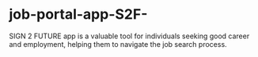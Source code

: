 # job-portal-app-S2F-
SIGN 2 FUTURE app is a valuable tool for individuals seeking good career and employment,  helping them to navigate the job search process.
